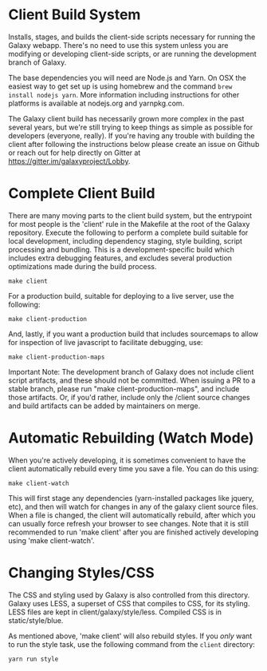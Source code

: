 Client Build System
===================

Installs, stages, and builds the client-side scripts necessary for running the
Galaxy webapp. There's no need to use this system unless you are modifying or
developing client-side scripts, or are running the development branch of
Galaxy.

The base dependencies you will need are Node.js and Yarn.  On OSX the easiest
way to get set up is using homebrew and the command `brew install nodejs yarn`.
More information including instructions for other platforms is available  at
nodejs.org and yarnpkg.com.

The Galaxy client build has necessarily grown more complex in the past several
years, but we're still trying to keep things as simple as possible for
developers (everyone, really).  If you're having any trouble with building the
client after following the instructions below please create an issue on Github
or reach out for help directly on Gitter at
https://gitter.im/galaxyproject/Lobby.


Complete Client Build
================================================

There are many moving parts to the client build system, but the entrypoint for
most people is the 'client' rule in the Makefile at the root of the Galaxy
repository.  Execute the following to perform a complete build suitable for
local development, including dependency staging, style building, script
processing and bundling.  This is a development-specific build which includes
extra debugging features, and excludes several production optimizations made
during the build process.

    make client

For a production build, suitable for deploying to a live server, use the following:

    make client-production

And, lastly, if you want a production build that includes sourcemaps to allow
for inspection of live javascript to facilitate debugging, use:

    make client-production-maps

Important Note: The development branch of Galaxy does not include client script
artifacts, and these should not be committed.  When issuing a PR to a stable
branch, please run "make client-production-maps", and include those artifacts.
Or, if you'd rather, include only the /client source changes and build
artifacts can be added by maintainers on merge.


Automatic Rebuilding (Watch Mode)
=================================

When you're actively developing, it is sometimes convenient to have the client
automatically rebuild every time you save a file.  You can do this using:

    make client-watch

This will first stage any dependencies (yarn-installed packages like jquery,
etc), and then will watch for changes in any of the galaxy client source files.
When a file is changed, the client will automatically rebuild, after which you
can usually force refresh your browser to see changes.  Note that it is still
recommended to run 'make client' after you are finished actively developing
using 'make client-watch'.


Changing Styles/CSS
===================

The CSS and styling used by Galaxy is also controlled from this directory.
Galaxy uses LESS, a superset of CSS that compiles to CSS, for its styling. LESS
files are kept in client/galaxy/style/less. Compiled CSS is in
static/style/blue.

As mentioned above, 'make client' will also rebuild styles.  If you *only* want
to run the style task, use the following command from the `client` directory:

    yarn run style
